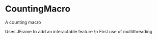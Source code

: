 # CountingMacro
A counting macro

Uses JFrame to add an interactable feature \n
First use of multithreading
